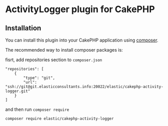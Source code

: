 # ActivityLogger plugin for CakePHP

## Installation

You can install this plugin into your CakePHP application using [composer](http://getcomposer.org).

The recommended way to install composer packages is:

fisrt, add repositories section to `composer.json`

```
"repositories": [
    {
        "type": "git",
        "url": "ssh://git@git.elasticconsultants.info:20022/elastic/cakephp-activity-logger.git"
    }
]
```

and then run `composer require`
```
composer require elastic/cakephp-activity-logger
```

